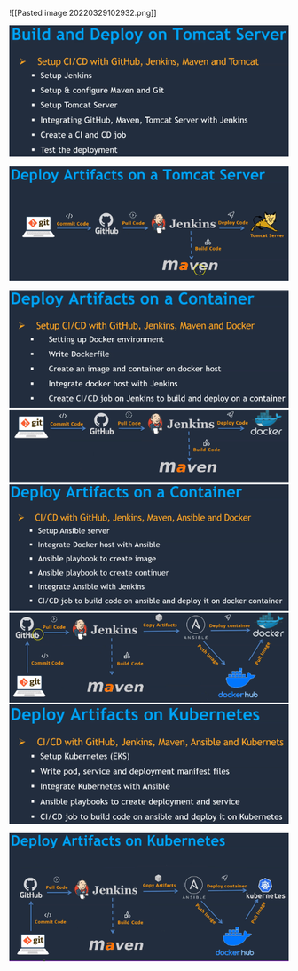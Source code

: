 ![[Pasted image 20220329102932.png]]

![[Pasted_image_20220329103136.png]](./Pasted_image_20220329103136.png)


![](Pasted%20image%2020220329104604.png)

![](Pasted%20image%2020220329104659.png)
![](Pasted%20image%2020220329104724.png)
![](Pasted%20image%2020220329104815.png)
![](Pasted%20image%2020220329104834.png)
![](Pasted%20image%2020220329105029.png)

![](Pasted%20image%2020220329105047.png)
